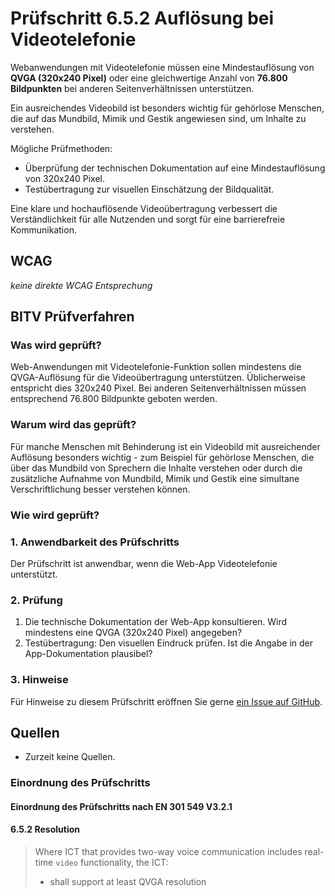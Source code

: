# Prüfschritt 6.5.2 Auflösung bei Videotelefonie

Webanwendungen mit Videotelefonie müssen eine Mindestauflösung von **QVGA (320x240 Pixel)** oder eine gleichwertige Anzahl von **76.800 Bildpunkten** bei anderen Seitenverhältnissen unterstützen.

Ein ausreichendes Videobild ist besonders wichtig für gehörlose Menschen, die auf das Mundbild, Mimik und Gestik angewiesen sind, um Inhalte zu verstehen.

Mögliche Prüfmethoden:

-   Überprüfung der technischen Dokumentation auf eine Mindestauflösung von 320x240 Pixel.
-   Testübertragung zur visuellen Einschätzung der Bildqualität.

Eine klare und hochauflösende Videoübertragung verbessert die Verständlichkeit für alle Nutzenden und sorgt für eine barrierefreie Kommunikation.

## WCAG

_keine direkte WCAG Entsprechung_

## BITV Prüfverfahren

### Was wird geprüft?

Web-Anwendungen mit Videotelefonie-Funktion sollen mindestens die QVGA-Auflösung für die Videoübertragung unterstützen. Üblicherweise entspricht dies 320x240 Pixel. Bei anderen Seitenverhältnissen müssen entsprechend 76.800 Bildpunkte geboten werden.

### Warum wird das geprüft?

Für manche Menschen mit Behinderung ist ein Videobild mit ausreichender Auflösung besonders wichtig - zum Beispiel für gehörlose Menschen, die über das Mundbild von Sprechern die Inhalte verstehen oder durch die zusätzliche Aufnahme von Mundbild, Mimik und Gestik eine simultane Verschriftlichung besser verstehen können.

### Wie wird geprüft?

### 1\. Anwendbarkeit des Prüfschritts

Der Prüfschritt ist anwendbar, wenn die Web-App Videotelefonie unterstützt.

### 2\. Prüfung

1.  Die technische Dokumentation der Web-App konsultieren. Wird mindestens eine QVGA (320x240 Pixel) angegeben?
2.  Testübertragung: Den visuellen Eindruck prüfen. Ist die Angabe in der App-Dokumentation plausibel?

### 3\. Hinweise

Für Hinweise zu diesem Prüfschritt eröffnen Sie gerne [ein Issue auf GitHub](https://github.com/BIK-BITV/BIK-Web-Test/issues).

## Quellen

-   Zurzeit keine Quellen.

### Einordnung des Prüfschritts

#### Einordnung des Prüfschritts nach EN 301 549 V3.2.1

#### 6.5.2 Resolution

> Where ICT that provides two-way voice communication includes real-time `video` functionality, the ICT:
>
> -   shall support at least QVGA resolution
